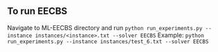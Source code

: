## To run EECBS
Navigate to ML-EECBS directory and run
```python run_experiments.py --instance instances/<instance>.txt --solver EECBS```
Example:
```python run_experiments.py --instance instances/test_6.txt --solver EECBS```
